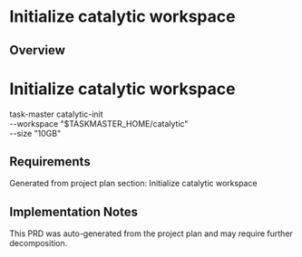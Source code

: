 # Initialize catalytic workspace

## Overview

# Initialize catalytic workspace
task-master catalytic-init \
    --workspace "$TASKMASTER_HOME/catalytic" \
    --size "10GB"

## Requirements

Generated from project plan section: Initialize catalytic workspace

## Implementation Notes

This PRD was auto-generated from the project plan and may require further decomposition.

